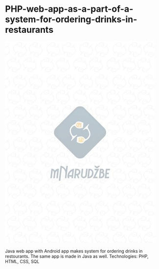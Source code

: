 PHP-web-app-as-a-part-of-a-system-for-ordering-drinks-in-restaurants
====================================================================
![Alt text](https://raw.githubusercontent.com/krunogr/Android-app-for-ordering-drinks-in-restaurants/master/mNarudzbe/res/drawable-hdpi/background.png
 "Optional title")

Java web app with Android app makes system for ordering drinks in restourants. The same app is made in Java as well. Technologies: PHP, HTML, CSS, SQL
